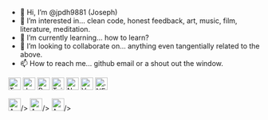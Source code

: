- 👋 Hi, I’m @jpdh9881 (Joseph)
- 👀 I’m interested in... clean code, honest feedback, art, music, film, literature, meditation.
- 🌱 I’m currently learning... how to learn?
- 💞️ I’m looking to collaborate on... anything even tangentially related to the above.
- 📫 How to reach me... github email or a shout out the window.

<img src="https://cdn.jsdelivr.net/gh/devicons/devicon/icons/typescript/typescript-original.svg" width="25px" alt="Typescript" />
<img src="https://cdn.jsdelivr.net/gh/devicons/devicon/icons/java/java-original.svg" width="25px" alt="Java" />
<img src="https://cdn.jsdelivr.net/gh/devicons/devicon/icons/python/python-original.svg" width="25px" alt="Python" />
<img src="https://cdn.jsdelivr.net/gh/devicons/devicon/icons/tailwindcss/tailwindcss-original-wordmark.svg" width="25px" alt="Tailwind" />

<img src="https://cdn.jsdelivr.net/gh/devicons/devicon/icons/nodejs/nodejs-original.svg" width="25px" alt="Node.js" />
<img src="https://cdn.jsdelivr.net/gh/devicons/devicon/icons/vuejs/vuejs-original.svg" width="25px" alt="Vue.js" />
<img src="https://cdn.jsdelivr.net/gh/devicons/devicon/icons/dotnetcore/dotnetcore-original.svg" width="25px" alt=".NET" />

<img src="https://cdn.jsdelivr.net/gh/devicons/devicon/icons/postgresql/postgresql-original.svg" width="25px" alt="Azure" />/>
<img src="https://cdn.jsdelivr.net/gh/devicons/devicon/icons/microsoftsqlserver/microsoftsqlserver-plain.svg" width="25px" alt="Azure" />/>
<img src="https://cdn.jsdelivr.net/gh/devicons/devicon/icons/azure/azure-original.svg" width="25px" alt="Azure" />/>

<!---
jpdh9881/jpdh9881 is a ✨ special ✨ repository because its `README.md` (this file) appears on your GitHub profile.
You can click the Preview link to take a look at your changes.
--->
